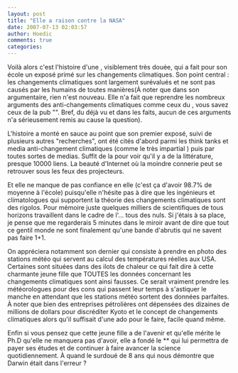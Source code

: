 ```yaml
---
layout: post
title: "Elle a raison contre la NASA"
date: 2007-07-13 02:03:57
author: Hoedic
comments: true
categories: 
---
```



Voilà alors c'est l'histoire d'une , visiblement très douée, qui a fait pour son école un exposé primé sur les changements climatiques. Son point central : les changements climatiques sont largement surévalués et ne sont pas causés par les humains de toutes manières(À noter que dans son argumentaire, rien n'est nouveau. Elle n'a fait que reprendre les nombreux arguments des anti-changements climatiques comme ceux du , vous savez ceux de la pub "". Bref, du déjà vu et dans les faits, aucun de ces arguments n'a sérieusement remis au cause la question).

L'histoire a monté en sauce au point que son premier exposé, suivi de plusieurs autres "recherches", ont été cités d'abord parmi les think tanks et media anti-changement climatiques (comme le très impartial ) puis par toutes sortes de medias. Suffit de la  pour voir qu'il y a de la littérature, presque 10000 liens. La beauté d'Internet où la moindre connerie peut se retrouver sous les feux des projecteurs.

Et elle ne manque de pas confiance en elle (c'est ça d'avoir 98.7% de moyenne à l'école) puisqu'elle n'hésite pas à dire que les ingénieurs et climatologues qui supportent la théorie des changements climatiques sont des rigolos. Pour mémoire juste quelques milliers de scientifiques de tous horizons travaillent dans le cadre de l'... tous des nuls. Si j'étais à sa place, je pense que me regarderais 5 minutes dans le miroir avant de dire que tout ce gentil monde ne sont finalement qu'une bande d'abrutis qui ne savent pas faire 1+1.

On appréciera notamment son dernier  qui consiste à prendre en photo des stations météo qui servent au calcul des températures réelles aux USA. Certaines sont situées dans des ilots de chaleur ce qui fait dire à cette charmante jeune fille que TOUTES les données concernant les changements climatiques sont ainsi fausses. Ce serait vraiment prendre les météorologues pour des cons qui passent leur temps à s'astiquer le manche en attendant que les stations météo sortent des données parfaites. À noter que bien des entreprises pétrolières ont dépensées des dizaines de millions de dollars pour discréditer Kyoto et le concept de changements climatiques alors qu'il suffisait d'une ado pour le faire, facile quand même.

Enfin si vous pensez que cette jeune fille a de l'avenir et qu'elle mérite le Ph.D qu'elle ne manquera pas d'avoir, elle a fondé le ** qui lui permettra de payer ses études et de continuer à faire avancer la science quotidiennement. À quand le surdoué de 8 ans qui nous démontre que Darwin était dans l'erreur ?

